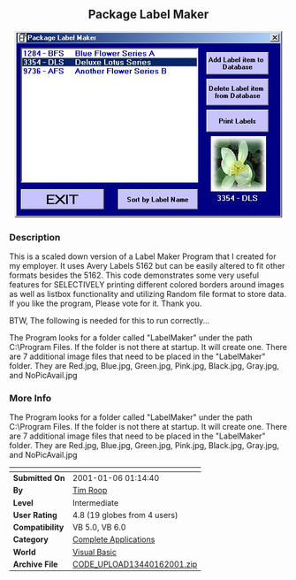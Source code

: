 ﻿<div align="center">

## Package Label Maker

<img src="PIC20011629355372.jpg">
</div>

### Description

This is a scaled down version of a Label Maker Program that I created for my employer. It uses Avery Labels 5162 but can be easily altered to fit other formats besides the 5162. This code demonstrates some very useful features for SELECTIVELY printing different colored borders around images as well as listbox functionality and utilizing Random file format to store data. If you like the program, Please vote for it. Thank you.

BTW, The following is needed for this to run correctly...

The Program looks for a folder called "LabelMaker" under the path C:\Program Files. If the folder is not there at startup. It will create one. There are 7 additional image files that need to be placed in the "LabelMaker" folder. They are Red.jpg, Blue.jpg, Green.jpg, Pink.jpg, Black.jpg, Gray.jpg, and NoPicAvail.jpg
 
### More Info
 
The Program looks for a folder called "LabelMaker" under the path C:\Program Files. If the folder is not there at startup. It will create one. There are 7 additional image files that need to be placed in the "LabelMaker" folder. They are Red.jpg, Blue.jpg, Green.jpg, Pink.jpg, Black.jpg, Gray.jpg, and NoPicAvail.jpg


<span>             |<span>
---                |---
**Submitted On**   |2001-01-06 01:14:40
**By**             |[Tim Roop](https://github.com/Planet-Source-Code/PSCIndex/blob/master/ByAuthor/tim-roop.md)
**Level**          |Intermediate
**User Rating**    |4.8 (19 globes from 4 users)
**Compatibility**  |VB 5\.0, VB 6\.0
**Category**       |[Complete Applications](https://github.com/Planet-Source-Code/PSCIndex/blob/master/ByCategory/complete-applications__1-27.md)
**World**          |[Visual Basic](https://github.com/Planet-Source-Code/PSCIndex/blob/master/ByWorld/visual-basic.md)
**Archive File**   |[CODE\_UPLOAD13440162001\.zip](https://github.com/Planet-Source-Code/tim-roop-package-label-maker__1-14177/archive/master.zip)








